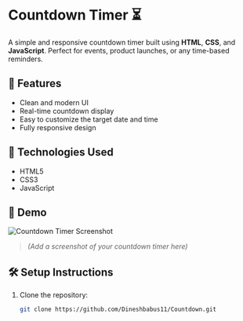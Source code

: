 # Countdown Timer ⏳

A simple and responsive countdown timer built using **HTML**, **CSS**, and **JavaScript**. Perfect for events, product launches, or any time-based reminders.

## 🚀 Features

- Clean and modern UI
- Real-time countdown display
- Easy to customize the target date and time
- Fully responsive design

## 🔧 Technologies Used

- HTML5
- CSS3
- JavaScript 

## 📸 Demo

![Countdown Timer Screenshot](![image](https://github.com/user-attachments/assets/5ddffca4-9e08-4e8f-9f63-d88caa73e3fd)
)  
> *(Add a screenshot of your countdown timer here)*

## 🛠️ Setup Instructions

1. Clone the repository:
   ```bash
   git clone https://github.com/Dineshbabus11/Countdown.git
